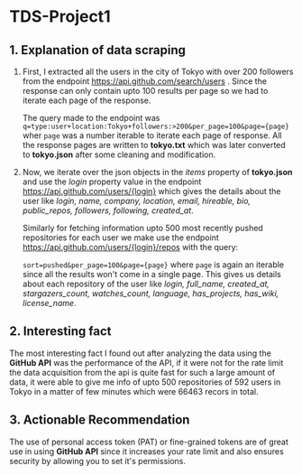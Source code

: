 # TDS-Project1
## 1. Explanation of data scraping
  1. First, I extracted all the users in the city of Tokyo with over 200 followers from the endpoint https://api.github.com/search/users . Since the response can only contain upto 100 results per page so we had to iterate each page of the response.

     The query made to the endpoint was `q=type:user+location:Tokyo+followers:>200&per_page=100&page={page}` wher `page` was a number iterable to iterate each page of response.
All the response pages are written to **tokyo.txt** which was later converted to **tokyo.json** after some cleaning and modification.

  2. Now, we iterate over the json objects in the *items* property of **tokyo.json** and use the *login* property value in the endpoint https://api.github.com/users/{login} which gives the details about the user like *login, name, company, location, email, hireable, bio, public_repos, followers, following, created_at*.
 
     Similarly for fetching information upto 500 most recently pushed repositories for each user we make use the endpoint https://api.github.com/users/{login}/repos with the query:

     `sort=pushed&per_page=100&page={page}` where `page` is again an iterable since all the results won't come in a single page. This gives us details about each repository of the user like *login, full_name, created_at, stargazers_count, watches_count, language, has_projects, has_wiki, license_name*.

## 2. Interesting fact
The most interesting fact I found out after analyzing the data using the **GitHub API** was the performance of the API, if it were not for the rate limit the data acquisition from the api is quite fast for such a large amount of data, it were able to give me info of upto 500 repositories of 592 users in Tokyo in a matter of few minutes which were 66463 recors in total.

## 3. Actionable Recommendation
The use of personal access token (PAT) or fine-grained tokens are of great use in using **GitHub API** since it increases your rate limit and also ensures security by allowing you to set it's permissions.
